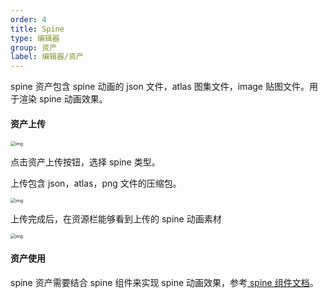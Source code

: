 ```yaml
---
order: 4
title: Spine
type: 编辑器
group: 资产
label: 编辑器/资产
---
```


spine 资产包含 spine 动画的 json 文件，atlas 图集文件，image 贴图文件。用于渲染 spine 动画效果。



#### 资产上传

<img src="https://gw.alipayobjects.com/zos/OasisHub/fc3bf547-728d-43f3-8744-2b9d500469c3/1626680500571-3e7ab1a2-4991-4f7f-b219-9b6643b69247.png" alt="img" style="zoom:50%;" />

点击资产上传按钮，选择 spine 类型。

上传包含 json，atlas，png 文件的压缩包。

<img src="https://gw.alipayobjects.com/zos/OasisHub/cb928a1b-c74a-48d2-a730-047a7a9eabc1/1626681056140-56a07cc8-641f-4245-9137-dd2d9346971d.png" alt="img" style="zoom: 50%;" />

上传完成后，在资源栏能够看到上传的 spine 动画素材

<img src="https://gw.alipayobjects.com/zos/OasisHub/c4a394e4-e2ba-4f15-b2ba-8a090fa3f128/1626681082986-4901246a-646e-4dbf-b50d-d23da7bf4099.png" alt="img" style="zoom:50%;" />

#### 资产使用

spine 资产需要结合 spine 组件来实现 spine 动画效果，参考[ spine 组件文档](${docs}editor-component-spine-cn)。